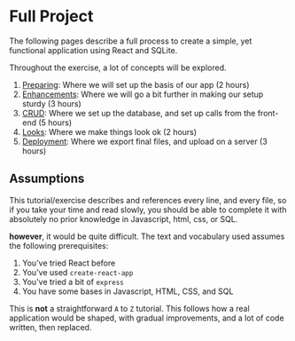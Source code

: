 # Full Project

The following pages describe a full process to create a simple, yet functional application using React and SQLite.

Throughout the exercise, a lot of concepts will be explored.

1. [Preparing](./01-preparing/readme.md): Where we will set up the basis of our app (2 hours)
2. [Enhancements](./02-enhancements/readme.md): Where we will go a bit further in making our setup sturdy (3 hours)
3. [CRUD](./03-crud/readme.md): Where we set up the database, and set up calls from the front-end (5 hours)
4. [Looks](./04-preparing/readme.md): Where we make things look ok (2 hours)
5. [Deployment](./05-deployment/readme.md): Where we export final files, and upload on a server (3 hours)

## Assumptions

This tutorial/exercise describes and references every line, and every file, so if you take your time and read slowly, you should be able to complete it with absolutely no prior knowledge in Javascript, html, css, or SQL.

**however**, it would be quite difficult. The text and vocabulary used assumes the following prerequisites:

1. You've tried React before
2. You've used `create-react-app`
3. You've tried a bit of `express`
4. You have some bases in Javascript, HTML, CSS, and SQL

This is **not** a straightforward `A` to `Z` tutorial. This follows how a real application would be shaped, with gradual improvements, and a lot of code written, then replaced.
